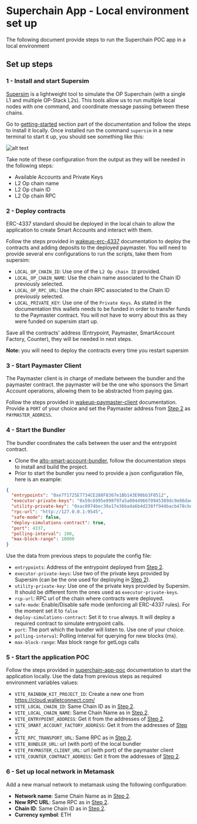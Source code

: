 # Superchain App - Local environment set up

The following document provide steps to run the Superchain POC app in a local environment

## Set up steps

### 1 - Install and start Supersim

[Supersim](https://supersim.pages.dev/introduction) is a lightweight tool to simulate the OP Superchain (with a single L1 and multiple OP-Stack L2s). This tools allow us to run multiple local nodes with one command, and coordinate message passing between these chains.

Go to [getting-started](https://supersim.pages.dev/getting-started/installation) section part of the documentation and follow the steps to install it locally. Once installed run the command `supersim` in a new terminal to start it up, you should see something like this:

![alt text](./assets/local-environment-setup.png.png)

Take note of these configuration from the output as they will be needed in the following steps:

- Available Accounts and Private Keys
- L2 Op chain name
- L2 Op chain ID
- L2 Op chain RPC

### 2 - Deploy contracts

ERC-4337 standard should be deployed in the local chain to allow the application to create Smart Accounts and interact with them.

Follow the steps provided in [wakeup-erc-4337](../../apps/wakeup-erc-4337/README.md#local) documentation to deploy the contracts and adding deposits to the deployed paymaster. You will need to provide several env configurations to run the scripts, take them from supersim:

- `LOCAL_OP_CHAIN_ID`: Use one of the `L2 Op chain ID` provided.
- `LOCAL_OP_CHAIN_NAME`: Use the chain name associated to the Chain ID previously selected.
- `LOCAL_OP_RPC_URL`: Use the chain RPC associated to the Chain ID previously selected.
- `LOCAL_PRIVATE_KEY`: Use one of the `Private Keys`. As stated in the documentation this wallets needs to be funded in order to transfer funds to the Paymaster contract. You will not have to worry about this as they were funded on supersim start up.

Save all the contracts' address (Entrypoint, Paymaster, SmartAccount Factory, Counter), they will be needed in next steps.

**Note:** you will need to deploy the contracts every time you restart supersim

### 3 - Start Paymaster Client

The Paymaster client is in charge of mediate between the bundler and the paymaster contract. the paymaster will be the one who sponsors the Smart Account operations, allowing them to be abstracted from paying gas.

Follow the steps provided in [wakeup-paymaster-client](../../apps/wakeup-paymaster-client/README.md) documentation. Provide a `PORT` of your choice and set the Paymaster address from [Step 2](#2---deploy-contracts) as `PAYMASTER_ADDRESS`.

### 4 - Start the Bundler

The bundler coordinates the calls between the user and the entrypoint contract.

- Clone the [alto-smart-account-bundler](https://github.com/wakeuplabs-io/pimlico-alto-smart-account-bundler), follow the documentation steps to install and build the project.
- Prior to start the bundler you need to provide a json configuration file, here is an example:

```json
{
  "entrypoints": "0xe7f1725E7734CE288F8367e1Bb143E90bb3F0512",
  "executor-private-keys": "0x59c6995e998f97a5a0044966f0945389dc9e86dae88c7a8412f4603b6b78690d,0x5de4111afa1a4b94908f83103eb1f1706367c2e68ca870fc3fb9a804cdab365a",
  "utility-private-key": "0xac0974bec39a17e36ba4a6b4d238ff944bacb478cbed5efcae784d7bf4f2ff80",
  "rpc-url": "http://127.0.0.1:9545",
  "safe-mode": false,
  "deploy-simulations-contract": true,
  "port": 4337,
  "polling-interval": 100,
  "max-block-range": 10000
}
```

Use the data from previous steps to populate the config file:

- `entrypoints`: Address of the entrypoint deployed from [Step 2](#2---deploy-contracts).
- `executor-private-keys`: Use two of the private keys provided by Supersim (can be the one used for deploying in [Step 2](#2---deploy-contracts)).
- `utility-private-key`: Use one of the private keys provided by Supersim. It should be different form the ones used as `executor-private-keys`.
- `rcp-url`: RPC url of the chain where contracts were deployed.
- `safe-mode`: Enable/Disable safe mode (enforcing all ERC-4337 rules). For the moment set it to `false`
- `deploy-simulations-contract`: Set it to `true` always. It will deploy a required contract to simulate entrypoint calls.
- `port`: The port which the bundler will listen to. Use one of your choice.
- `polling-interval`: Polling interval for querying for new blocks (ms).
- `max-block-range`: Max block range for getLogs calls

### 5 - Start the application POC

Follow the steps provided in [superchain-app-poc](../../apps/superchain-app-poc/README.md#local-setup) documentation to start the application locally. Use the data from previous steps as required environment variables values:

- `VITE_RAINBOW_KIT_PROJECT_ID`: Create a new one from https://cloud.walletconnect.com/
- `VITE_LOCAL_CHAIN_ID`: Same Chain ID as in [Step 2](#2---deploy-contracts).
- `VITE_LOCAL_CHAIN_NAME`: Same Chain Name as in [Step 2](#2---deploy-contracts).
- `VITE_ENTRYPOINT_ADDRESS`: Get it from the addresses of [Step 2](#2---deploy-contracts).
- `VITE_SMART_ACCOUNT_FACTORY_ADDRESS`: Get it from the addresses of [Step 2](#2---deploy-contracts).
- `VITE_RPC_TRANSPORT_URL`: Same RPC as in [Step 2](#2---deploy-contracts).
- `VITE_BUNDLER_URL`: url (with port) of the local bundler
- `VITE_PAYMASTER_CLIENT_URL`: url (with port) of the paymaster client
- `VITE_COUNTER_CONTRACT_ADDRESS`: Get it from the addresses of [Step 2](#2---deploy-contracts).

### 6 - Set up local network in Metamask

Add a new manual network to metamask using the following configuration:

- **Network name**: Same Chain Name as in [Step 2](#2---deploy-contracts).
- **New RPC URL**: Same RPC as in [Step 2](#2---deploy-contracts).
- **Chain ID**: Same Chain ID as in [Step 2](#2---deploy-contracts).
- **Currency symbol**: ETH
